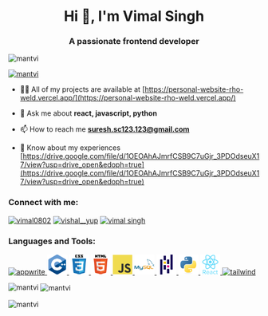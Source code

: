<h1 align="center">Hi 👋, I'm Vimal Singh</h1>
<h3 align="center">A passionate frontend developer</h3>

<p align="left"> <img src="https://komarev.com/ghpvc/?username=mantvi&label=Profile%20views&color=0e75b6&style=flat" alt="mantvi" /> </p>

<p align="left"> <a href="https://github.com/ryo-ma/github-profile-trophy"><img src="https://github-profile-trophy.vercel.app/?username=mantvi" alt="mantvi" /></a> </p>

- 👨‍💻 All of my projects are available at [https://personal-website-rho-weld.vercel.app/](https://personal-website-rho-weld.vercel.app/)

- 💬 Ask me about **react, javascript, python**

- 📫 How to reach me **suresh.sc123.123@gmail.com**

- 📄 Know about my experiences [https://drive.google.com/file/d/1OEOAhAJmrfCSB9C7uGjr_3PDOdseuX17/view?usp=drive_open&edoph=true](https://drive.google.com/file/d/1OEOAhAJmrfCSB9C7uGjr_3PDOdseuX17/view?usp=drive_open&edoph=true)

<h3 align="left">Connect with me:</h3>
<p align="left">
<a href="https://linkedin.com/in/vimal0802" target="blank"><img align="center" src="https://raw.githubusercontent.com/rahuldkjain/github-profile-readme-generator/master/src/images/icons/Social/linked-in-alt.svg" alt="vimal0802" height="30" width="40" /></a>
<a href="https://instagram.com/vishal__yup" target="blank"><img align="center" src="https://raw.githubusercontent.com/rahuldkjain/github-profile-readme-generator/master/src/images/icons/Social/instagram.svg" alt="vishal__yup" height="30" width="40" /></a>
<a href="https://www.leetcode.com/vimal singh" target="blank"><img align="center" src="https://raw.githubusercontent.com/rahuldkjain/github-profile-readme-generator/master/src/images/icons/Social/leet-code.svg" alt="vimal singh" height="30" width="40" /></a>
</p>

<h3 align="left">Languages and Tools:</h3>
<p align="left"> <a href="https://appwrite.io" target="_blank" rel="noreferrer"> <img src="https://www.vectorlogo.zone/logos/appwriteio/appwriteio-icon.svg" alt="appwrite" width="40" height="40"/> </a> <a href="https://www.w3schools.com/cpp/" target="_blank" rel="noreferrer"> <img src="https://raw.githubusercontent.com/devicons/devicon/master/icons/cplusplus/cplusplus-original.svg" alt="cplusplus" width="40" height="40"/> </a> <a href="https://www.w3schools.com/css/" target="_blank" rel="noreferrer"> <img src="https://raw.githubusercontent.com/devicons/devicon/master/icons/css3/css3-original-wordmark.svg" alt="css3" width="40" height="40"/> </a> <a href="https://www.w3.org/html/" target="_blank" rel="noreferrer"> <img src="https://raw.githubusercontent.com/devicons/devicon/master/icons/html5/html5-original-wordmark.svg" alt="html5" width="40" height="40"/> </a> <a href="https://developer.mozilla.org/en-US/docs/Web/JavaScript" target="_blank" rel="noreferrer"> <img src="https://raw.githubusercontent.com/devicons/devicon/master/icons/javascript/javascript-original.svg" alt="javascript" width="40" height="40"/> </a> <a href="https://www.mysql.com/" target="_blank" rel="noreferrer"> <img src="https://raw.githubusercontent.com/devicons/devicon/master/icons/mysql/mysql-original-wordmark.svg" alt="mysql" width="40" height="40"/> </a> <a href="https://pandas.pydata.org/" target="_blank" rel="noreferrer"> <img src="https://raw.githubusercontent.com/devicons/devicon/2ae2a900d2f041da66e950e4d48052658d850630/icons/pandas/pandas-original.svg" alt="pandas" width="40" height="40"/> </a> <a href="https://www.python.org" target="_blank" rel="noreferrer"> <img src="https://raw.githubusercontent.com/devicons/devicon/master/icons/python/python-original.svg" alt="python" width="40" height="40"/> </a> <a href="https://reactjs.org/" target="_blank" rel="noreferrer"> <img src="https://raw.githubusercontent.com/devicons/devicon/master/icons/react/react-original-wordmark.svg" alt="react" width="40" height="40"/> </a> <a href="https://tailwindcss.com/" target="_blank" rel="noreferrer"> <img src="https://www.vectorlogo.zone/logos/tailwindcss/tailwindcss-icon.svg" alt="tailwind" width="40" height="40"/> </a> </p>

<p><img align="left" src="https://github-readme-stats.vercel.app/api/top-langs?username=mantvi&show_icons=true&locale=en&layout=compact" alt="mantvi" /></p>

<p>&nbsp;<img align="center" src="https://github-readme-stats.vercel.app/api?username=mantvi&show_icons=true&locale=en" alt="mantvi" /></p>

<p><img align="center" src="https://github-readme-streak-stats.herokuapp.com/?user=mantvi&" alt="mantvi" /></p>
